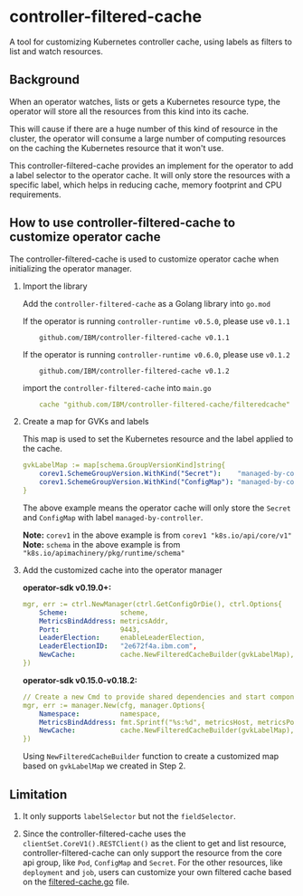 # controller-filtered-cache

A tool for customizing Kubernetes controller cache, using labels as filters to list and watch resources.

## Background

When an operator watches, lists or gets a Kubernetes resource type, the operator will store all the resources from this kind into its cache.

This will cause if there are a huge number of this kind of resource in the cluster, the operator will consume a large number of computing resources on the caching the Kubernetes resource that it won't use.

This controller-filtered-cache provides an implement for the operator to add a label selector to the operator cache. It will only store the resources with a specific label, which helps in reducing cache, memory footprint and CPU requirements.

## How to use controller-filtered-cache to customize operator cache

The controller-filtered-cache is used to customize operator cache when initializing the operator manager.

1. Import the library

    Add the `controller-filtered-cache` as a Golang library into `go.mod`

    If the operator is running `controller-runtime v0.5.0`, please use `v0.1.1`

    ```go.sum
        github.com/IBM/controller-filtered-cache v0.1.1
    ```

    If the operator is running `controller-runtime v0.6.0`, please use `v0.1.2`

    ```go.sum
        github.com/IBM/controller-filtered-cache v0.1.2
    ```

    import the `controller-filtered-cache` into `main.go`

    ```yaml
        cache "github.com/IBM/controller-filtered-cache/filteredcache"
    ```

1. Create a map for GVKs and labels

    This map is used to set the Kubernetes resource and the label applied to the cache.

    ```yaml
    gvkLabelMap := map[schema.GroupVersionKind]string{
        corev1.SchemeGroupVersion.WithKind("Secret"):    "managed-by-controller",
        corev1.SchemeGroupVersion.WithKind("ConfigMap"): "managed-by-controller",
    }
    ```

    The above example means the operator cache will only store the `Secret` and `ConfigMap` with label `managed-by-controller`.

    **Note:** `corev1` in the above example is from `corev1 "k8s.io/api/core/v1"`
    **Note:** `schema` in the above example is from `"k8s.io/apimachinery/pkg/runtime/schema"`

1. Add the customized cache into the operator manager

    **operator-sdk v0.19.0+:**

    ```yaml
    mgr, err := ctrl.NewManager(ctrl.GetConfigOrDie(), ctrl.Options{
        Scheme:             scheme,
        MetricsBindAddress: metricsAddr,
        Port:               9443,
        LeaderElection:     enableLeaderElection,
        LeaderElectionID:   "2e672f4a.ibm.com",
        NewCache:           cache.NewFilteredCacheBuilder(gvkLabelMap),
    })
    ```

    **operator-sdk v0.15.0-v0.18.2:**

    ```yaml
    // Create a new Cmd to provide shared dependencies and start components
    mgr, err := manager.New(cfg, manager.Options{
        Namespace:          namespace,
        MetricsBindAddress: fmt.Sprintf("%s:%d", metricsHost, metricsPort),
        NewCache:           cache.NewFilteredCacheBuilder(gvkLabelMap),
    })
    ```

    Using `NewFilteredCacheBuilder` function to create a customized map based on `gvkLabelMap` we created in Step 2.

## Limitation

1. It only supports `labelSelector` but not the `fieldSelector`.

1. Since the controller-filtered-cache uses the `clientSet.CoreV1().RESTClient()` as the client to get and list resource, controller-filtered-cache can only support the resource from the core api group, like `Pod`, `ConfigMap` and `Secret`. For the other resources, like `deployment` and `job`, users can customize your own filtered cache based on the [filtered-cache.go](https://github.com/IBM/controller-filtered-cache/blob/main/filteredcache/filtered-cache.go) file.
